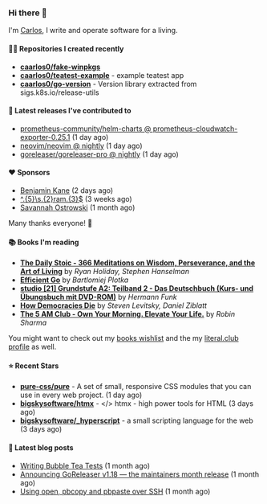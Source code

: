 ### Hi there 👋

I'm [Carlos](https://caarlos0.dev), I write and operate software for a living.

#### 👨‍💻 Repositories I created recently
- **[caarlos0/fake-winpkgs](https://github.com/caarlos0/fake-winpkgs)**
- **[caarlos0/teatest-example](https://github.com/caarlos0/teatest-example)** - example teatest app
- **[caarlos0/go-version](https://github.com/caarlos0/go-version)** - Version library extracted from sigs.k8s.io/release-utils

#### 🚀 Latest releases I've contributed to


- [prometheus-community/helm-charts @ prometheus-cloudwatch-exporter-0.25.1](https://github.com/prometheus-community/helm-charts/releases/tag/prometheus-cloudwatch-exporter-0.25.1) (1 day ago)
- [neovim/neovim @ nightly](https://github.com/neovim/neovim/releases/tag/nightly) (1 day ago)
- [goreleaser/goreleaser-pro @ nightly](https://github.com/goreleaser/goreleaser-pro/releases/tag/nightly) (1 day ago)

#### ❤️ Sponsors
- [Benjamin Kane](https://github.com/bbkane) (2 days ago)
- [^.{5}\s.{2}ram.{3}$](https://github.com/umatare5) (3 weeks ago)
- [Savannah Ostrowski](https://github.com/savannahostrowski) (1 month ago)

Many thanks everyone! 🙏

#### 📚 Books I'm reading
- **[The Daily Stoic - 366 Meditations on Wisdom, Perseverance, and the Art of Living](https://literal.club/caarlos0/book/the-daily-stoic-lbfbd)** by _Ryan Holiday, Stephen Hanselman_
- **[Efficient Go](https://literal.club/caarlos0/book/bartlomiej-plotka-efficient-go-h2xgm)** by _Bartlomiej Plotka_
- **[studio [21] Grundstufe A2: Teilband 2 - Das Deutschbuch (Kurs- und Übungsbuch mit DVD-ROM)](https://literal.club/caarlos0/book/hermann-funk-studio-21-grundstufe-a2-teilband-2-das-deutschbuch-kurs-und-ubungsbuch-mit-dvd-rom-9zuoy)** by _Hermann Funk_
- **[How Democracies Die](https://literal.club/caarlos0/book/how-democracies-die-5395k)** by _Steven Levitsky, Daniel Ziblatt_
- **[The 5 AM Club - Own Your Morning. Elevate Your Life.](https://literal.club/caarlos0/book/robin-sharma-the-5-am-club-nfkmj)** by _Robin Sharma_

You might want to check out my [books
wishlist](https://www.amazon.com.br/hz/wishlist/ls/EB8P7VS717SV) and the my
[literal.club profile](https://literal.club/caarlos0) as well.

#### ⭐ Recent Stars
- **[pure-css/pure](https://github.com/pure-css/pure)** - A set of small, responsive CSS modules that you can use in every web project. (1 day ago)
- **[bigskysoftware/htmx](https://github.com/bigskysoftware/htmx)** - </> htmx - high power tools for HTML (3 days ago)
- **[bigskysoftware/_hyperscript](https://github.com/bigskysoftware/_hyperscript)** - a small scripting language for the web (3 days ago)

#### 📄 Latest blog posts
- [Writing Bubble Tea Tests](https://carlosbecker.com/posts/teatest/) (1 month ago)
- [Announcing GoReleaser v1.18 — the maintainers month release](https://carlosbecker.com/posts/goreleaser-v1.18/) (1 month ago)
- [Using open, pbcopy and pbpaste over SSH](https://carlosbecker.com/posts/pbcopy-pbpaste-open-ssh/) (1 month ago)
